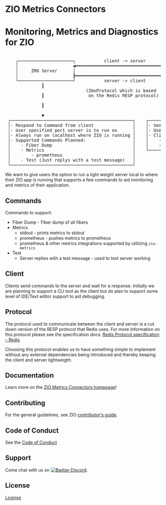[//]: # (This file was autogenerated using `zio-sbt-website` plugin via `sbt generateReadme` command.)
[//]: # (So please do not edit it manually. Instead, change "docs/index.md" file or sbt setting keys)
[//]: # (e.g. "readmeDocumentation" and "readmeSupport".)

# ZIO Metrics Connectors

# Monitoring, Metrics and Diagnostics for ZIO

<pre>                                                                                                                                                        
    ┌─────────────────────┐           client -> server           ┌─────────────────────┐                   
    │                     ◀━━━━━━━━━━━━━━━━━━━━━━━━━━━━━━━━━━━━━━┫                     │                   
    │     ZMX Server      │                                      │     ZMX Client      │                   
    │                     ┣━━━━━━━━━━━━━━━━━━━━━━━━━━━━━━━━━━━━━━▶                     │                   
    └─────────────────────┘           server -> client           └─────────────────────┘                   
              ┃                                                             ┃                              
                               (ZmxProtocol which is based                             
              ┃                 on the Redis RESP protocol)                 ┃                              
                                                                                                                     
              ┃                                                             ┃                              
                                                                                                          
              ▼                                                             ▼                              
 ┌───────────────────────────────────────────────┐    ┌─────────────────────────────────────────────────────┐
 │- Respond to Command from client               │    │- Send Command to server                             │
 │- User specified port server is to run on      │    │- User specified port server is running on           │
 │- Always run on localhost where ZIO is running │    │- Client implementations planned:                    │
 │- Supported Commands Planned:                  │    │    - CLI                                            │
 │    - Fiber Dump                               │    │    - Text editor / IDE                              │
 │    - Metrics                                  │    └─────────────────────────────────────────────────────┘
 │        - prometheus                           │                                                           
 │    - Test (Just replys with a test message)   │                                                                        
 └───────────────────────────────────────────────┘                                             
</pre>
We want to give users the option to run a light weight server local to where their ZIO app is running that supports a few commands to aid monitoring and metrics of their application.

## Commands

Commands to support:

- Fiber Dump - Fiber dump of all fibers
- Metrics
    - stdout - prints metrics to stdout
    - prometheus - pushes metrics to prometheus
    - prometheus & other metrics integrations supported by utilizing `zio-metrics`
- Test 
    - Server replies with a test message - used to test server working

## Client

Clients send commands to the server and wait for a response. Initially we are planning to support a CLI tool as the client but do plan to support some level of IDE/Text editor support to aid debugging.

## Protocol

The protocol used to communicate between the client and server is a cut down version of the RESP protocol that Redis uses. For more information on this protocol please see the specification docs: [Redis Protocol specification – Redis](https://redis.io/topics/protocol)

Choosing this protocol enables us to have something simple to implement without any external dependencies being introduced and thereby keeping the client and server lightweight.

## Documentation

Learn more on the [ZIO Metrics Connectors homepage](https://zio.dev/zio-metrics-connectors/)!

## Contributing

For the general guidelines, see ZIO [contributor's guide](https://zio.dev/about/contributing).

## Code of Conduct

See the [Code of Conduct](https://zio.dev/about/code-of-conduct)

## Support

Come chat with us on [![Badge-Discord]][Link-Discord].

[Badge-Discord]: https://img.shields.io/discord/629491597070827530?logo=discord "chat on discord"
[Link-Discord]: https://discord.gg/2ccFBr4 "Discord"

## License

[License](LICENSE)
